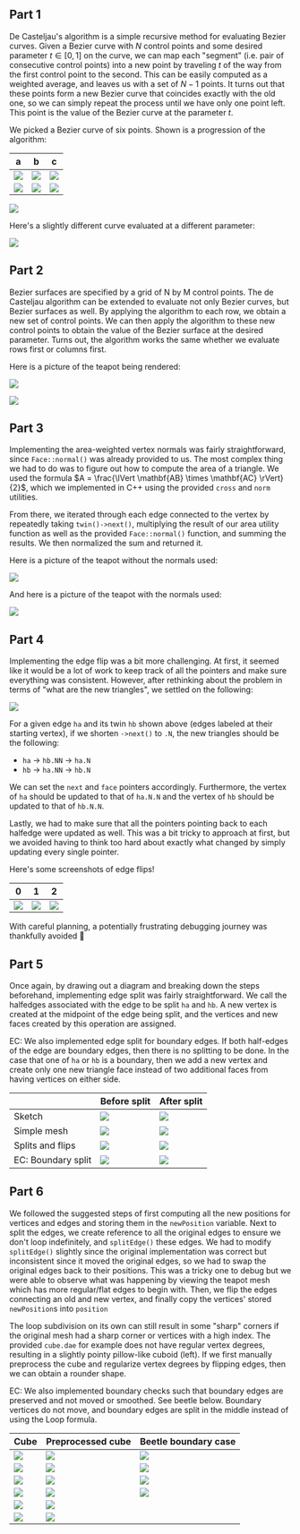 ## Part 1

De Casteljau's algorithm is a simple recursive method for evaluating Bezier
curves. Given a Bezier curve with $N$ control points and some desired parameter
$t \in [0, 1]$ on the curve, we can map each "segment" (i.e. pair of consecutive
control points) into a new point by traveling $t$ of the way from the first
control point to the second. This can be easily computed as a weighted average,
and leaves us with a set of $N-1$ points. It turns out that these points form a
new Bezier curve that coincides exactly with the old one, so we can simply
repeat the process until we have only one point left. This point is the value of
the Bezier curve at the parameter $t$.

We picked a Bezier curve of six points. Shown is a progression of the algorithm:


| a | b | c |
| --- | ------------------- | ------------------- |
| ![](images/task1-0.png) | ![](images/task1-1.png) | ![](images/task1-2.png) |
| ![](images/task1-3.png) | ![](images/task1-4.png) | ![](images/task1-5.png) |

![](images/task1-c.png)

Here's a slightly different curve evaluated at a different parameter:

![](images/task1-other.png)

## Part 2

Bezier surfaces are specified by a grid of N by M control points. The de
Casteljau algorithm can be extended to evaluate not only Bezier curves, but
Bezier surfaces as well. By applying the algorithm to each row, we obtain a new
set of control points. We can then apply the algorithm to these new control
points to obtain the value of the Bezier surface at the desired parameter. Turns
out, the algorithm works the same whether we evaluate rows first or columns
first.

Here is a picture of the teapot being rendered:

![](images/task2-empty.png)

![](images/task2-filled.png)

## Part 3

Implementing the area-weighted vertex normals was fairly straightforward, since
`Face::normal()` was already provided to us. The most complex thing we had to do
was to figure out how to compute the area of a triangle. We used the formula
$A = \frac{\lVert \mathbf{AB} \times \mathbf{AC} \rVert}{2}$, which we
implemented in C++ using the provided `cross` and `norm` utilities.

From there, we iterated through each edge connected to the vertex by repeatedly
taking `twin()->next()`, multiplying the result of our area utility function as
well as the provided `Face::normal()` function, and summing the results. We then
normalized the sum and returned it.

Here is a picture of the teapot without the normals used:

![](images/task3-without.png)

And here is a picture of the teapot with the normals used:

![](images/task3-with.png)

## Part 4

Implementing the edge flip was a bit more challenging. At first, it seemed like
it would be a lot of work to keep track of all the pointers and make sure
everything was consistent. However, after rethinking about the problem in terms
of "what are the new triangles", we settled on the following:

![](images/task4-diagram.jpg)

For a given edge `ha` and its twin `hb` shown above (edges labeled at their
starting vertex), if we shorten `->next()` to `.N`, the new triangles should be
the following:

- `ha` → `hb.NN` → `ha.N`
- `hb` → `ha.NN` → `hb.N`

We can set the `next` and `face` pointers accordingly. Furthermore, the vertex
of `ha` should be updated to that of `ha.N.N` and the vertex of `hb` should be
updated to that of `hb.N.N`.

Lastly, we had to make sure that all the pointers pointing back to each halfedge
were updated as well. This was a bit tricky to approach at first, but we avoided
having to think too hard about exactly what changed by simply updating every
single pointer.

Here's some screenshots of edge flips!

| 0 | 1 | 2 |
| --- | --- | --- |
| ![](images/task4-0.png) | ![](images/task4-1.png) | ![](images/task4-2.png) |

With careful planning, a potentially frustrating debugging journey was
thankfully avoided 🙂

## Part 5

Once again, by drawing out a diagram and breaking down the steps beforehand,
implementing edge split was fairly straightforward.
We call the halfedges associated with the edge to be split `ha` and `hb`. A new vertex is
created at the midpoint of the edge being split, and the vertices and new faces created by this
operation are assigned.

EC: We also implemented edge split for boundary edges.
If both half-edges of the edge are boundary edges, then there is no splitting to be done.
In the case that one of `ha` or `hb` is a boundary, then we add a new vertex and create only
one new triangle face instead of two additional faces from having vertices on either side.

|      | Before split | After split | 
| ---- | ------------------- | ------------------- |
| Sketch | ![](images/task5-before-sketch.png) | ![](images/task5-after-sketch.png) | 
| Simple mesh| ![](images/task5-before.png) | ![](images/task5-after.png) | 
| Splits and flips | ![](images/task5-split-flip-before.png) | ![](images/task5-split-flip-after.png) | 
| EC: Boundary split | ![](images/task5-ec-before.png) | ![](images/task5-ec-after.png) | 


## Part 6

We followed the suggested steps of first computing all the new positions for
vertices and edges and storing them in the `newPosition` variable. Next to split
the edges, we create reference to all the original edges to ensure we don't loop
indefinitely, and `splitEdge()` these edges. We had to modify `splitEdge()` slightly
since the original implementation was correct but inconsistent since it moved the
original edges, so we had to swap the original edges back to their positions.
This was a tricky one to debug but we were able to observe what was happening by
viewing the teapot mesh which has more regular/flat edges to begin with.
Then, we flip the edges connecting an old and new vertex, and finally copy the
vertices' stored `newPosition`s into `position`

The loop subdivision on its own can still result in some "sharp" corners if the original mesh had
a sharp corner or vertices with a high index. The provided `cube.dae` for example does not have
regular vertex degrees, resulting in a slightly pointy pillow-like cuboid (left).
If we first manually preprocess the cube and regularize vertex degrees by flipping edges, then
we can obtain a rounder shape.

EC: We also implemented boundary checks such that boundary edges are preserved and not moved or smoothed.
See beetle below. Boundary vertices do not move, and boundary edges are split in the middle instead of using
the Loop formula.

| Cube | Preprocessed cube | Beetle boundary case|
| --- | ------------------- | ------------------- |
| ![](images/task6-pillow1.png) | ![](images/task6-reg1.png) | ![](images/task6-beetle1.png) |
| ![](images/task6-pillow2.png) | ![](images/task6-reg2.png) | ![](images/task6-beetle2.png) |
| ![](images/task6-pillow3.png) | ![](images/task6-reg3.png) | ![](images/task6-beetle3.png) |
| ![](images/task6-pillow4.png) | ![](images/task6-reg4.png) | ![](images/task6-beetle4.png) |
| ![](images/task6-pillow5.png) | ![](images/task6-reg5.png) | |
| ![](images/task6-pillow6.png) | ![](images/task6-reg6.png) | |
